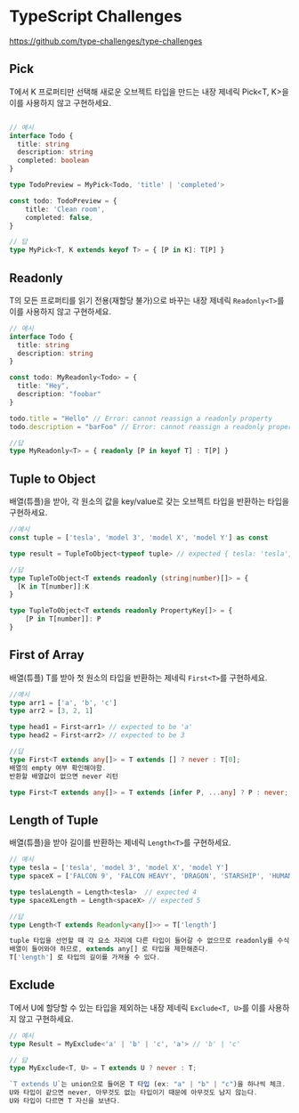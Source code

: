 # TypeScript Challenges

<https://github.com/type-challenges/type-challenges>

## Pick

T에서 K 프로퍼티만 선택해 새로운 오브젝트 타입을 만드는 내장 제네릭 Pick<T, K>을 이를 사용하지 않고 구현하세요.

```ts

// 예시
interface Todo {
  title: string
  description: string
  completed: boolean
}

type TodoPreview = MyPick<Todo, 'title' | 'completed'>

const todo: TodoPreview = {
    title: 'Clean room',
    completed: false,
}

// 답
type MyPick<T, K extends keyof T> = { [P in K]: T[P] }
```

## Readonly

T의 모든 프로퍼티를 읽기 전용(재할당 불가)으로 바꾸는 내장 제네릭 `Readonly<T>`를 이를 사용하지 않고 구현하세요.

```ts
// 예시
interface Todo {
  title: string
  description: string
}

const todo: MyReadonly<Todo> = {
  title: "Hey",
  description: "foobar"
}

todo.title = "Hello" // Error: cannot reassign a readonly property
todo.description = "barFoo" // Error: cannot reassign a readonly property

//답
type MyReadonly<T> = { readonly [P in keyof T] : T[P] }

```

## Tuple to Object

배열(튜플)을 받아, 각 원소의 값을 key/value로 갖는 오브젝트 타입을 반환하는 타입을 구현하세요.

```ts
//예시
const tuple = ['tesla', 'model 3', 'model X', 'model Y'] as const

type result = TupleToObject<typeof tuple> // expected { tesla: 'tesla', 'model 3': 'model 3', 'model X': 'model X', 'model Y': 'model Y'}

//답
type TupleToObject<T extends readonly (string|number)[]> = {
  [K in T[number]]:K
}

type TupleToObject<T extends readonly PropertyKey[]> = {
    [P in T[number]]: P
}

```

## First of Array

배열(튜플) T를 받아 첫 원소의 타입을 반환하는 제네릭 `First<T>`를 구현하세요.

```ts
//예시
type arr1 = ['a', 'b', 'c']
type arr2 = [3, 2, 1]

type head1 = First<arr1> // expected to be 'a'
type head2 = First<arr2> // expected to be 3

//답
type First<T extends any[]> = T extends [] ? never : T[0];
배열의 empty 여부 확인해야함.
반환할 배열값이 없으면 never 리턴

type First<T extends any[]> = T extends [infer P, ...any] ? P : never;

```

## Length of Tuple

배열(튜플)을 받아 길이를 반환하는 제네릭 `Length<T>`를 구현하세요.

```ts
// 예시
type tesla = ['tesla', 'model 3', 'model X', 'model Y']
type spaceX = ['FALCON 9', 'FALCON HEAVY', 'DRAGON', 'STARSHIP', 'HUMAN SPACEFLIGHT']

type teslaLength = Length<tesla>  // expected 4
type spaceXLength = Length<spaceX> // expected 5

//답
type Length<T extends Readonly<any[]>> = T['length']

tuple 타입을 선언할 때 각 요소 자리에 다른 타입이 들어갈 수 없으므로 readonly를 수식해준다.
배열이 들어와야 하므로, extends any[] 로 타입을 제한해준다.
T['length'] 로 타입의 길이를 가져올 수 있다.
```

## Exclude

T에서 U에 할당할 수 있는 타입을 제외하는 내장 제네릭 `Exclude<T, U>`를 이를 사용하지 않고 구현하세요.

```ts
// 예시
type Result = MyExclude<'a' | 'b' | 'c', 'a'> // 'b' | 'c'

// 답
type MyExclude<T, U> = T extends U ? never : T;

`T extends U`는 union으로 들어온 T 타입 (ex: "a" | "b" | "c")을 하나씩 체크.
U와 타입이 같으면 never, 아무것도 없는 타입이기 때문에 아무것도 남지 않는다.
U와 타입이 다르면 T 자신을 보낸다.
```
